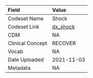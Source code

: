 |Field            |Value      |
|:----------------|:----------|
|Codeset Name     |Shock      |
|Codeset Link     |[dx_shock](https://github.com/PEDSnet/Variable-Dictionary/blob/main/condition/dx_shock.csv)|
|CDM              |NA         |
|Clinical Concept |RECOVER    |
|Vocab            |NA         |
|Date Uploaded    |2021-11-03 |
|Metadata         |NA         |
